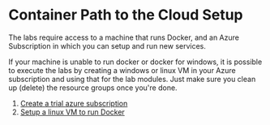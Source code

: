 # Container Path to the Cloud Setup

The labs require access to a machine that runs Docker, and an Azure Subscription in which you can setup and run new services. 

If your machine is unable to run docker or docker for windows, it is possible to execute the labs by creating a windows or linux VM in your Azure subscription and using that for the lab modules.  Just make sure you clean up (delete) the resource groups once you're done.

1. [Create a trial azure subscription](https://azure.microsoft.com/en-us/free/)
2. [Setup a linux VM to run Docker](https://boxboat.com/2017/06/14/azure-cloud-shell-docker-quickstart-guide/)
